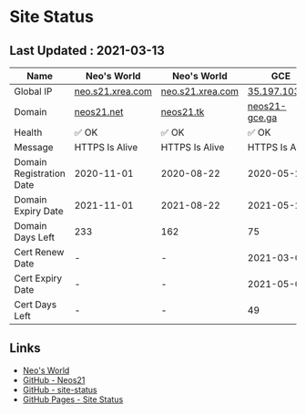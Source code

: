 # Site Status


## Last Updated : 2021-03-13

| Name | Neo's World | Neo's World | GCE | OCI 1 | OCI 2 |
|------|---|---|---|---|---|
| Global IP                | [neo.s21.xrea.com](http://neo.s21.xrea.com/) | [neo.s21.xrea.com](http://neo.s21.xrea.com/) | [35.197.103.64](http://35.197.103.64/) | [140.238.56.203](http://140.238.56.203/) | [158.101.130.242](http://158.101.130.242/) |
| Domain                   | [neos21.net](http://neos21.net/) | [neos21.tk](http://neos21.tk/) | [neos21-gce.ga](http://neos21-gce.ga/) | [neos21-oci.cf](http://neos21-oci.cf/) | [neos21-oci.ml](http://neos21-oci.ml/) |
| Health                   | ✅ OK | ✅ OK | ✅ OK | ✅ OK | ✅ OK |
| Message                  | HTTPS Is Alive | HTTPS Is Alive | HTTPS Is Alive | HTTPS Is Alive | HTTPS Is Alive |
| Domain Registration Date | 2020-11-01 | 2020-08-22 | 2020-05-27 | 2020-08-22 | 2020-08-22 |
| Domain Expiry Date       | 2021-11-01 | 2021-08-22 | 2021-05-27 | 2021-08-22 | 2021-08-22 |
| Domain Days Left         | 233 | 162 | 75 | 162 | 162 |
| Cert Renew Date          | - | - | 2021-03-01 | 2021-03-01 | 2021-03-01 |
| Cert Expiry Date         | - | - | 2021-05-01 | 2021-03-31 | 2021-04-01 |
| Cert Days Left           | - | - | 49 | 18 | 19 |


## Links

- [Neo's World](https://neos21.net/)
- [GitHub - Neos21](https://github.com/Neos21/)
- [GitHub - site-status](https://github.com/Neos21/site-status)
- [GitHub Pages - Site Status](https://neos21.github.io/site-status/)
